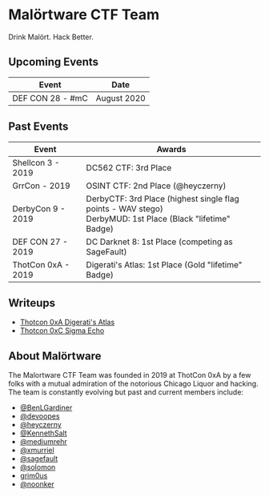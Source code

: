 # Malörtware CTF Team

Drink Malört. Hack Better.

## Upcoming Events

| Event  | Date |
| ------------- | ------------- |
| DEF CON 28 - #mC | August 2020 |

## Past Events

| Event  | Awards |
| ------------- | ------------- |
| Shellcon 3 - 2019  | DC562 CTF: 3rd Place |
| GrrCon - 2019 | OSINT CTF: 2nd Place (@heyczerny) |
| DerbyCon 9 - 2019 | DerbyCTF: 3rd Place (highest single flag points - WAV stego)<br>DerbyMUD: 1st Place (Black "lifetime" Badge) |
| DEF CON 27 - 2019 | DC Darknet 8: 1st Place (competing as SageFault) |
| ThotCon 0xA - 2019 | Digerati's Atlas: 1st Place (Gold "lifetime" Badge) |

## Writeups

- [Thotcon 0xA Digerati's Atlas](https://reset.io/Thotcon-0xA-Digeratis-Atlas-Write-up/)
- [Thotcon 0xC Sigma Echo](https://github.com/devoopes/challenges/tree/master/thotcon2023)

## About Malörtware

The Malortware CTF Team was founded in 2019 at ThotCon 0xA by a few folks with a mutual admiration of the notorious Chicago Liquor and hacking. The team is constantly evolving but past and current members include:

- [@BenLGardiner](https://www.twitter.com/BenLGardiner)
- [@devoopes](https://github.com/devoopes)
- [@heyczerny](https://www.twitter.com/heyczerny)
- [@KennethSalt](https://twitter.com/kenneth_salt)
- [@mediumrehr](https://www.twitter.com/mediumrehr)
- [@xmurriel](https://www.twitter.com/xmurriel)
- [@sagefault](https://www.twitter.com/sagefault)
- [@solomon](https://www.twitter.com/__solomon__)
- [grim0us](https://twitter.com/grim0us)
- [@noonker](https://noonker.github.io/)
